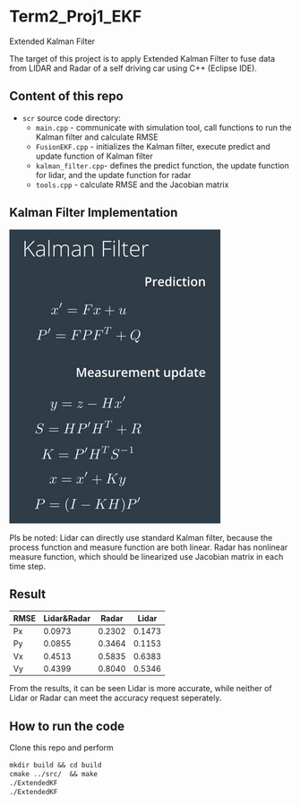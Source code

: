 # Term2_Proj1_EKF
Extended Kalman Filter

The target of this project is to apply Extended Kalman Filter to fuse data from LIDAR and Radar of a self driving car using C++ (Eclipse IDE).

## Content of this repo
- `scr` source code directory:
  - `main.cpp` - communicate with simulation tool, call functions to run the Kalman filter and calculate RMSE
  - `FusionEKF.cpp` - initializes the Kalman filter, execute predict and update function of Kalman filter
  - `kalman_filter.cpp`- defines the predict function, the update function for lidar, and the update function for radar
  - `tools.cpp` - calculate RMSE and the Jacobian matrix

## Kalman Filter Implementation
![Kalman Filter](KF.png)

Pls be noted:
Lidar can directly use standard Kalman filter, because the process function and measure function are both linear.
Radar has nonlinear measure function, which should be linearized use Jacobian matrix in each time step.

## Result


|RMSE |Lidar&Radar  |Radar      |Lidar  |
| --- | --- |--- |--- |
|Px   |0.0973       |0.2302     |0.1473 |
|Py   |0.0855       |0.3464     |0.1153 |
|Vx   |0.4513       |0.5835     |0.6383 |
|Vy   |0.4399       |0.8040     |0.5346 |

From the results, it can be seen Lidar is more accurate, while neither of Lidar or Radar can meet the accuracy request seperately.


## How to run the code
Clone this repo and perform
```
mkdir build && cd build
cmake ../src/  && make
./ExtendedKF 
./ExtendedKF 
```



